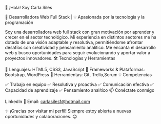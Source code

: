👋 ¡Hola! Soy Carla Siles

🚀 Desarrolladora Web Full Stack | 💡 Apasionada por la tecnología y la programación

Soy una desarrolladora web full stack con gran motivación por aprender y crecer en el sector tecnológico. Mi experiencia en distintos sectores me ha dotado de una visión adaptable y resolutiva, permitiéndome afrontar desafíos con creatividad y pensamiento analítico. Me encanta el desarrollo web y busco oportunidades para seguir evolucionando y aportar valor a proyectos innovadores.
🛠️ Tecnologías y Herramientas

🔹 Lenguajes: HTML5, CSS3, JavaScript
🔹 Frameworks & Plataformas: Bootstrap, WordPress
🔹 Herramientas: Git, Trello,Scrum
💡 Competencias

✅ Trabajo en equipo
✅ Resolutiva y proactiva
✅ Comunicación efectiva
✅ Capacidad de aprendizaje
✅ Pensamiento analítico
📫 Conéctate conmigo

LinkedIn
📩 Email: carlasiles1@hotmail.com

✨ ¡Gracias por visitar mi perfil! Siempre estoy abierta a nuevas oportunidades y colaboraciones. 😊
